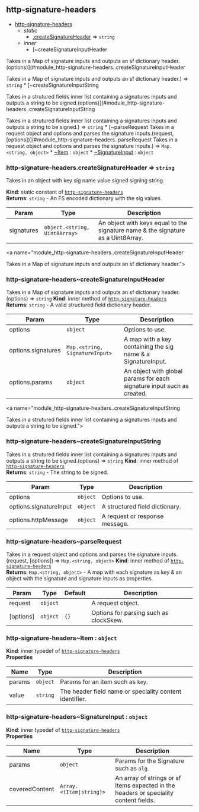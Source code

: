 <a name="module_http-signature-headers"></a>

## http-signature-headers

* [http-signature-headers](#module_http-signature-headers)
    * _static_
        * [.createSignatureHeader](#module_http-signature-headers.createSignatureHeader) ⇒ <code>string</code>
    * _inner_
        * [~createSignatureInputHeader

Takes in a Map of signature inputs and outputs an sf dictionary header.(options)](#module_http-signature-headers..createSignatureInputHeader

Takes in a Map of signature inputs and outputs an sf dictionary header.) ⇒ <code>string</code>
        * [~createSignatureInputString

Takes in a strutured fields inner list containing a signatures inputs
and outputs a string to be signed.(options)](#module_http-signature-headers..createSignatureInputString

Takes in a strutured fields inner list containing a signatures inputs
and outputs a string to be signed.) ⇒ <code>string</code>
        * [~parseRequest
Takes in a request object and options and parses the signature inputs.(request, [options])](#module_http-signature-headers..parseRequest
Takes in a request object and options and parses the signature inputs.) ⇒ <code>Map.&lt;string, object&gt;</code>
        * [~Item](#module_http-signature-headers..Item) : <code>object</code>
        * [~SignatureInput](#module_http-signature-headers..SignatureInput) : <code>object</code>

<a name="module_http-signature-headers.createSignatureHeader"></a>

### http-signature-headers.createSignatureHeader ⇒ <code>string</code>
Takes in an object with key sig name value signed signing string.

**Kind**: static constant of [<code>http-signature-headers</code>](#module_http-signature-headers)  
**Returns**: <code>string</code> - An FS encoded dictionary with the sig values.  

| Param | Type | Description |
| --- | --- | --- |
| signatures | <code>object.&lt;string, Uint8Array&gt;</code> | An object with keys equal  to the signature name & the signature as a Uint8Array. |

<a name="module_http-signature-headers..createSignatureInputHeader

Takes in a Map of signature inputs and outputs an sf dictionary header."></a>

### http-signature-headers~createSignatureInputHeader

Takes in a Map of signature inputs and outputs an sf dictionary header.(options) ⇒ <code>string</code>
**Kind**: inner method of [<code>http-signature-headers</code>](#module_http-signature-headers)  
**Returns**: <code>string</code> - A valid structured field dictionary header.  

| Param | Type | Description |
| --- | --- | --- |
| options | <code>object</code> | Options to use. |
| options.signatures | <code>Map.&lt;string, SignatureInput&gt;</code> | A map with a key    containing the sig name & a SignatureInput. |
| options.params | <code>object</code> | An object with global params  for each signature input such as created. |

<a name="module_http-signature-headers..createSignatureInputString

Takes in a strutured fields inner list containing a signatures inputs
and outputs a string to be signed."></a>

### http-signature-headers~createSignatureInputString

Takes in a strutured fields inner list containing a signatures inputs
and outputs a string to be signed.(options) ⇒ <code>string</code>
**Kind**: inner method of [<code>http-signature-headers</code>](#module_http-signature-headers)  
**Returns**: <code>string</code> - The string to be signed.  

| Param | Type | Description |
| --- | --- | --- |
| options | <code>object</code> | Options to use. |
| options.signatureInput | <code>object</code> | A structured field dictionary. |
| options.httpMessage | <code>object</code> | A request or response message. |

<a name="module_http-signature-headers..parseRequest
Takes in a request object and options and parses the signature inputs."></a>

### http-signature-headers~parseRequest
Takes in a request object and options and parses the signature inputs.(request, [options]) ⇒ <code>Map.&lt;string, object&gt;</code>
**Kind**: inner method of [<code>http-signature-headers</code>](#module_http-signature-headers)  
**Returns**: <code>Map.&lt;string, object&gt;</code> - A map with each signature as key & an object
  with the signature and signature inputs as properties.  

| Param | Type | Default | Description |
| --- | --- | --- | --- |
| request | <code>object</code> |  | A request object. |
| [options] | <code>object</code> | <code>{}</code> | Options for parsing such as clockSkew. |

<a name="module_http-signature-headers..Item"></a>

### http-signature-headers~Item : <code>object</code>
**Kind**: inner typedef of [<code>http-signature-headers</code>](#module_http-signature-headers)  
**Properties**

| Name | Type | Description |
| --- | --- | --- |
| params | <code>object</code> | Params for an item such as `key`. |
| value | <code>string</code> | The header field name or  speciality content identifier. |

<a name="module_http-signature-headers..SignatureInput"></a>

### http-signature-headers~SignatureInput : <code>object</code>
**Kind**: inner typedef of [<code>http-signature-headers</code>](#module_http-signature-headers)  
**Properties**

| Name | Type | Description |
| --- | --- | --- |
| params | <code>object</code> | Params for the Signature such as `alg`. |
| coveredContent | <code>Array.&lt;(Item\|string)&gt;</code> | An array of strings or  sf Items expected in the headers or speciality content fields. |

